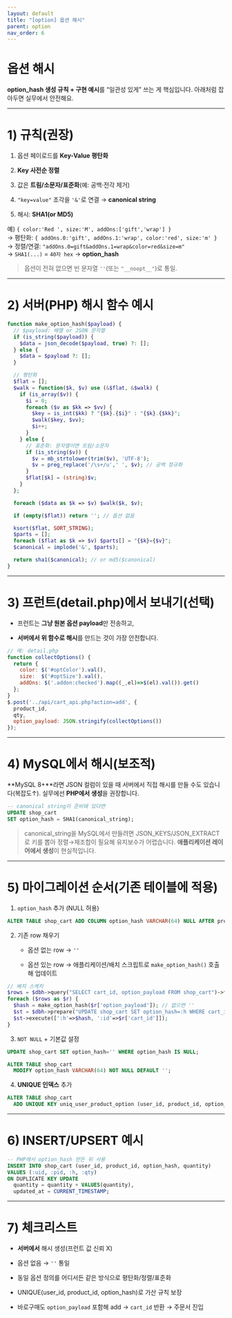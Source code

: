 ```yaml
---
layout: default
title: "[option] 옵션 해시"
parent: option
nav_order: 6
---
```



# 옵션 해시

**option_hash 생성 규칙 + 구현 예시**를 “일관성 있게” 쓰는 게 핵심입니다. 아래처럼 잡아두면 실무에서 안전해요.

---

# 1) 규칙(권장)

1. 옵션 페이로드를 **Key-Value 평탄화**
    
2. **Key 사전순 정렬**
    
3. 값은 **트림/소문자/표준화**(예: 공백·전각 제거)
    
4. `"key=value"` 조각을 `'&'`로 연결 → **canonical string**
    
5. 해시: **SHA1(or MD5)**
    

예) `{ color:'Red ', size:'M', addOns:['gift','wrap'] }`  
→ 평탄화: `{ addOns.0:'gift', addOns.1:'wrap', color:'red', size:'m' }`  
→ 정렬/연결: `"addOns.0=gift&addOns.1=wrap&color=red&size=m"`  
→ `SHA1(...)` = `40자 hex` → **option_hash**

> 옵션이 전혀 없으면 빈 문자열 `''`(또는 `"__noopt__"`)로 통일.

---

# 2) 서버(PHP) 해시 함수 예시

```php
function make_option_hash($payload) {
  // $payload: 배열 or JSON 문자열
  if (is_string($payload)) {
    $data = json_decode($payload, true) ?: [];
  } else {
    $data = $payload ?: [];
  }

  // 평탄화
  $flat = [];
  $walk = function($k, $v) use (&$flat, &$walk) {
    if (is_array($v)) {
      $i = 0;
      foreach ($v as $kk => $vv) {
        $key = is_int($kk) ? "{$k}.{$i}" : "{$k}.{$kk}";
        $walk($key, $vv);
        $i++;
      }
    } else {
      // 표준화: 문자열이면 트림/소문자
      if (is_string($v)) {
        $v = mb_strtolower(trim($v), 'UTF-8');
        $v = preg_replace('/\s+/u',' ', $v); // 공백 정규화
      }
      $flat[$k] = (string)$v;
    }
  };

  foreach ($data as $k => $v) $walk($k, $v);

  if (empty($flat)) return ''; // 옵션 없음

  ksort($flat, SORT_STRING);
  $parts = [];
  foreach ($flat as $k => $v) $parts[] = "{$k}={$v}";
  $canonical = implode('&', $parts);

  return sha1($canonical); // or md5($canonical)
}

```
---

# 3) 프런트(detail.php)에서 보내기(선택)

- 프런트는 **그냥 원본 옵션 payload**만 전송하고,
    
- **서버에서 위 함수로 해시**를 만드는 것이 가장 안전합니다.
    
```js
// 예: detail.php
function collectOptions() {
  return {
    color: $('#optColor').val(),
    size:  $('#optSize').val(),
    addOns: $('.addon:checked').map((_,el)=>$(el).val()).get()
  };
}
$.post('../api/cart_api.php?action=add', {
  product_id,
  qty,
  option_payload: JSON.stringify(collectOptions())
});

```

---

# 4) MySQL에서 해시(보조적)

**MySQL 8+**라면 JSON 컬럼이 있을 때 서버에서 직접 해시를 만들 수도 있습니다(복잡도↑). 실무에선 **PHP에서 생성**을 권장합니다.

```sql
-- canonical string이 준비돼 있다면
UPDATE shop_cart
SET option_hash = SHA1(canonical_string);

```

> canonical_string을 MySQL에서 만들려면 JSON_KEYS/JSON_EXTRACT로 키를 뽑아 정렬→재조합이 필요해 유지보수가 어렵습니다. **애플리케이션 레이어에서 생성**이 현실적입니다.

---

# 5) 마이그레이션 순서(기존 테이블에 적용)

1. `option_hash` 추가 (NULL 허용)
    

```sql
ALTER TABLE shop_cart ADD COLUMN option_hash VARCHAR(64) NULL AFTER product_id;

```

2. 기존 row 채우기
    
    - 옵션 없는 row → `''`
        
    - 옵션 있는 row → 애플리케이션/배치 스크립트로 `make_option_hash()` 호출해 업데이트
        

```php
// 배치 스케치
$rows = $dbh->query("SELECT cart_id, option_payload FROM shop_cart")->fetchAll(PDO::FETCH_ASSOC);
foreach ($rows as $r) {
  $hash = make_option_hash($r['option_payload']); // 없으면 ''
  $st = $dbh->prepare("UPDATE shop_cart SET option_hash=:h WHERE cart_id=:id");
  $st->execute([':h'=>$hash, ':id'=>$r['cart_id']]);
}

```
3. `NOT NULL` + 기본값 설정
    
```sql
UPDATE shop_cart SET option_hash='' WHERE option_hash IS NULL;

ALTER TABLE shop_cart
  MODIFY option_hash VARCHAR(64) NOT NULL DEFAULT '';

```

4. **UNIQUE 인덱스** 추가
    

```sql
ALTER TABLE shop_cart
  ADD UNIQUE KEY uniq_user_product_option (user_id, product_id, option_hash);

```

---

# 6) INSERT/UPSERT 예시

```sql
-- PHP에서 option_hash 만든 뒤 사용
INSERT INTO shop_cart (user_id, product_id, option_hash, quantity)
VALUES (:uid, :pid, :h, :qty)
ON DUPLICATE KEY UPDATE
  quantity = quantity + VALUES(quantity),
  updated_at = CURRENT_TIMESTAMP;

```

---

# 7) 체크리스트

-  **서버에서** 해시 생성(프런트 값 신뢰 X)
    
-  옵션 없음 → `''` 통일
    
-  동일 옵션 정의를 어디서든 같은 방식으로 평탄화/정렬/표준화
    
-  UNIQUE(user_id, product_id, option_hash)로 가산 규칙 보장
    
-  바로구매도 `option_payload` 포함해 add → `cart_id` 반환 → 주문서 진입